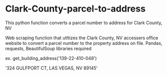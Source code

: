 # Clark-County-parcel-to-address
This python function converts a parcel number to address for Clark County, NV

Web scraping function that utltizes the Clark County, NV accessers office website to convert a parcel number to the property address on file.
Pandas, requests, BeautifulSoup libraries required 

ex.
get_building_address('139-22-410-048')

'324 GULFPORT CT, LAS VEGAS, NV  89145'
